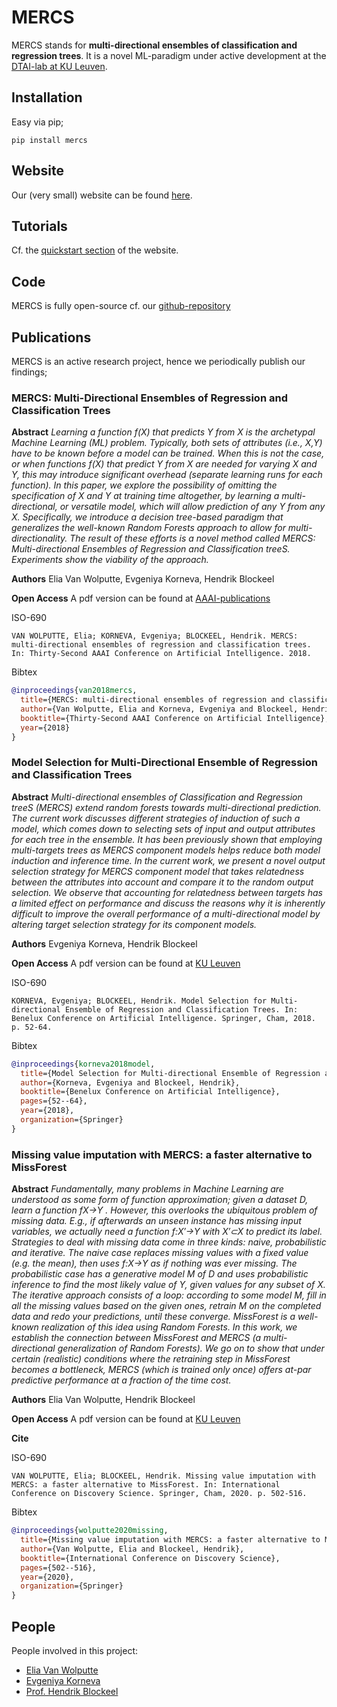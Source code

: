 # MERCS

MERCS stands for **multi-directional ensembles of classification and regression trees**. It is a novel ML-paradigm under active development at the [DTAI-lab at KU Leuven](https://dtai.cs.kuleuven.be/).

## Installation

Easy via pip;

```
pip install mercs
```

## Website

Our (very small) website can be found [here](https://eliavw.github.io/mercs/).


## Tutorials

Cf. the [quickstart section](https://eliavw.github.io/mercs/quickstart) of the website.

## Code

MERCS is fully open-source cf. our [github-repository](https://github.com/eliavw/mercs/)

## Publications

MERCS is an active research project, hence we periodically publish our findings;

### MERCS: Multi-Directional Ensembles of Regression and Classification Trees

**Abstract**
*Learning a function f(X) that predicts Y from X is the archetypal Machine Learning (ML) problem. Typically, both sets of attributes (i.e., X,Y) have to be known before a model can be trained. When this is not the case, or when functions f(X) that predict Y from X are needed for varying X and Y, this may introduce significant overhead (separate learning runs for each function). In this paper, we explore the possibility of omitting the specification of X and Y at training time altogether, by learning a multi-directional, or versatile model, which will allow prediction of any Y from any X. Specifically, we introduce a decision tree-based paradigm that generalizes the well-known Random Forests approach to allow for multi-directionality. The result of these efforts is a novel method called MERCS: Multi-directional Ensembles of Regression and Classification treeS. Experiments show the viability of the approach.*

**Authors**
Elia Van Wolputte, Evgeniya Korneva, Hendrik Blockeel

**Open Access**
A pdf version can be found at [AAAI-publications](https://www.aaai.org/ocs/index.php/AAAI/AAAI18/paper/viewFile/16875/16735)


ISO-690
```
VAN WOLPUTTE, Elia; KORNEVA, Evgeniya; BLOCKEEL, Hendrik. MERCS: multi-directional ensembles of regression and classification trees. In: Thirty-Second AAAI Conference on Artificial Intelligence. 2018.
```

Bibtex
```bibtex
@inproceedings{van2018mercs,
  title={MERCS: multi-directional ensembles of regression and classification trees},
  author={Van Wolputte, Elia and Korneva, Evgeniya and Blockeel, Hendrik},
  booktitle={Thirty-Second AAAI Conference on Artificial Intelligence},
  year={2018}
}

```

### Model Selection for Multi-Directional Ensemble of Regression and Classification Trees

**Abstract**
*Multi-directional ensembles of Classification and Regression treeS (MERCS) extend random forests towards multi-directional prediction. The current work discusses different strategies of induction of such a model, which comes down to selecting sets of input and output attributes for each tree in the ensemble. It has been previously shown that employing multi-targets trees as MERCS component models helps reduce both model induction and inference time. In the current work, we present a novel output selection strategy for MERCS component model that takes relatedness between the attributes into account and compare it to the random output selection. We observe that accounting for relatedness between targets has a limited effect on performance and discuss the reasons why it is inherently difficult to improve the overall performance of a multi-directional model by altering target selection strategy for its component models.*

**Authors**
Evgeniya Korneva, Hendrik Blockeel

**Open Access**
A pdf version can be found at [KU Leuven](https://lirias.kuleuven.be/retrieve/529405)


ISO-690
```
KORNEVA, Evgeniya; BLOCKEEL, Hendrik. Model Selection for Multi-directional Ensemble of Regression and Classification Trees. In: Benelux Conference on Artificial Intelligence. Springer, Cham, 2018. p. 52-64.
```

Bibtex
```bibtex
@inproceedings{korneva2018model,
  title={Model Selection for Multi-directional Ensemble of Regression and Classification Trees},
  author={Korneva, Evgeniya and Blockeel, Hendrik},
  booktitle={Benelux Conference on Artificial Intelligence},
  pages={52--64},
  year={2018},
  organization={Springer}
}
```

### Missing value imputation with MERCS: a faster alternative to MissForest

**Abstract**
*Fundamentally, many problems in Machine Learning are understood as some form of function approximation; given a dataset D, learn a function fX→Y . However, this overlooks the ubiquitous problem of missing data. E.g., if afterwards an unseen instance has missing input variables, we actually need a function f:X′→Y with X′⊂X to predict its label. Strategies to deal with missing data come in three kinds: naive, probabilistic and iterative. The naive case replaces missing values with a fixed value (e.g. the mean), then uses f:X→Y as if nothing was ever missing. The probabilistic case has a generative model M of D and uses probabilistic inference to find the most likely value of Y, given values for any subset of X. The iterative approach consists of a loop: according to some model M, fill in all the missing values based on the given ones, retrain M on the completed data and redo your predictions, until these converge. MissForest is a well-known realization of this idea using Random Forests. In this work, we establish the connection between MissForest and MERCS (a multi-directional generalization of Random Forests). We go on to show that under certain (realistic) conditions where the retraining step in MissForest becomes a bottleneck, MERCS (which is trained only once) offers at-par predictive performance at a fraction of the time cost.*

**Authors**
Elia Van Wolputte, Hendrik Blockeel

**Open Access**
A pdf version can be found at [KU Leuven](https://lirias.kuleuven.be/retrieve/583955)

**Cite**

ISO-690
```
VAN WOLPUTTE, Elia; BLOCKEEL, Hendrik. Missing value imputation with MERCS: a faster alternative to MissForest. In: International Conference on Discovery Science. Springer, Cham, 2020. p. 502-516.
```

Bibtex
```bibtex
@inproceedings{wolputte2020missing,
  title={Missing value imputation with MERCS: a faster alternative to MissForest},
  author={Van Wolputte, Elia and Blockeel, Hendrik},
  booktitle={International Conference on Discovery Science},
  pages={502--516},
  year={2020},
  organization={Springer}
}
```

## People

People involved in this project:

* [Elia Van Wolputte](https://eliavw.github.io/personal-site/)
* [Evgeniya Korneva](https://scholar.google.com/citations?user=5trsrZUAAAAJ&hl=nl&oi=ao)
* [Prof. Hendrik Blockeel](https://people.cs.kuleuven.be/~hendrik.blockeel/)

